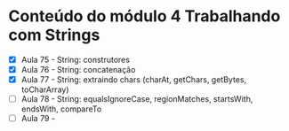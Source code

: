 # Conteúdo do módulo 4 Trabalhando com Strings

- [x] Aula 75 - String: construtores
- [x] Aula 76 - String: concatenação
- [x] Aula 77 - String: extraindo chars (charAt, getChars, getBytes, toCharArray)
- [ ] Aula 78 - String: equalsIgnoreCase, regionMatches, startsWith, endsWith, compareTo
- [ ] Aula 79 - 